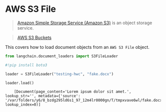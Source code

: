 # AWS S3 File

>[Amazon Simple Storage Service (Amazon S3)](https://docs.aws.amazon.com/AmazonS3/latest/userguide/using-folders.html) is an object storage service.

>[AWS S3 Buckets](https://docs.aws.amazon.com/AmazonS3/latest/userguide/UsingBucket.html)

This covers how to load document objects from an `AWS S3 File` object.

<!-- WARNING: THIS FILE WAS AUTOGENERATED! DO NOT EDIT! Instead, edit the notebook w/the location & name as this file. -->


```python
from langchain.document_loaders import S3FileLoader
```


```python
#!pip install boto3
```


```python
loader = S3FileLoader("testing-hwc", "fake.docx")
```


```python
loader.load()
```

<CodeOutputBlock lang="python">

```
    [Document(page_content='Lorem ipsum dolor sit amet.', lookup_str='', metadata={'source': '/var/folders/y6/8_bzdg295ld6s1_97_12m4lr0000gn/T/tmpxvave6wl/fake.docx'}, lookup_index=0)]
```

</CodeOutputBlock>
